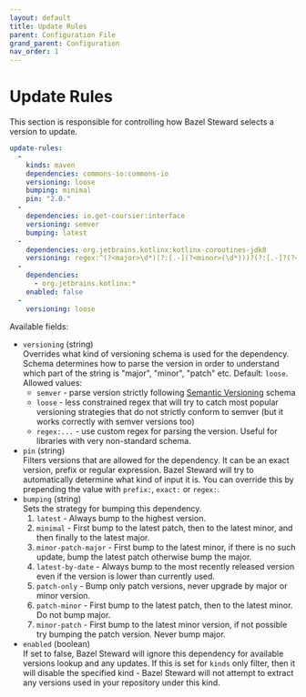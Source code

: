 ```yaml
---
layout: default
title: Update Rules
parent: Configuration File
grand_parent: Configuration
nav_order: 1
---
```


# Update Rules

This section is responsible for controlling how Bazel Steward selects a version to update.

```yaml
update-rules:
  -
    kinds: maven
    dependencies: commons-io:commons-io
    versioning: loose
    bumping: minimal
    pin: "2.0."
  -
    dependencies: io.get-coursier:interface
    versioning: semver
    bumping: latest
  -
    dependencies: org.jetbrains.kotlinx:kotlinx-coroutines-jdk8
    versioning: regex:^(?<major>\d*)(?:[.-](?<minor>(\d*)))?(?:[.-]?(?<patch>(\d*)))?(?:[-.]?(?<preRelease>(\d*)))(?<buildMetaData>)?
  -
    dependencies:
      - org.jetbrains.kotlinx:*
    enabled: false
  -
    versioning: loose
```

Available fields:
  * `versioning` (string) <br/>
    Overrides what kind of versioning schema is used for the dependency. Schema determines how to parse the version in order to understand which part of the string is "major", "minor", "patch" etc.
    Default: `loose`. Allowed values:  
    - `semver` - parse version strictly  following [Semantic Versioning](https://semver.org/) schema
    - `loose` - less constrained regex that will try to catch most popular versioning strategies that do not strictly conform to semver (but it works correctly with semver versions too)
    - `regex:...` - use custom regex for parsing the version. Useful for libraries with very non-standard schema.
  * `pin` (string) <br/>
    Filters versions that are allowed for the dependency.
    It can be an exact version, prefix or regular expression.
    Bazel Steward will try to automatically determine what kind of input it is.
    You can override this by prepending the value with `prefix:`, `exact:` or `regex:`.
  * `bumping` (string) <br/>
    Sets the strategy for bumping this dependency.
    1. `latest` - Always bump to the highest version.
    2. `minimal` - First bump to the latest patch, then to the latest minor, and then finally to the latest major.
    3. `minor-patch-major` - First bump to the latest minor, if there is no such update, bump the latest patch otherwise bump the major.
    4. `latest-by-date` - Always bump to the most recently released version even if the version is lower than currently used.
    5. `patch-only` - Bump only patch versions, never upgrade by major or minor version.
    6. `patch-minor` - First bump to the latest patch, then to the latest minor. Do not bump major.
    7. `minor-patch` - First bump to the latest minor version, if not possible try bumping the patch version. Never bump major.
  * `enabled` (boolean) <br/>
    If set to false, Bazel Steward will ignore this dependency for available versions lookup and any updates.
    If this is set for `kinds` only filter, then it will disable the specified kind - Bazel Steward will not attempt 
    to extract any versions used in your repository under this kind.
